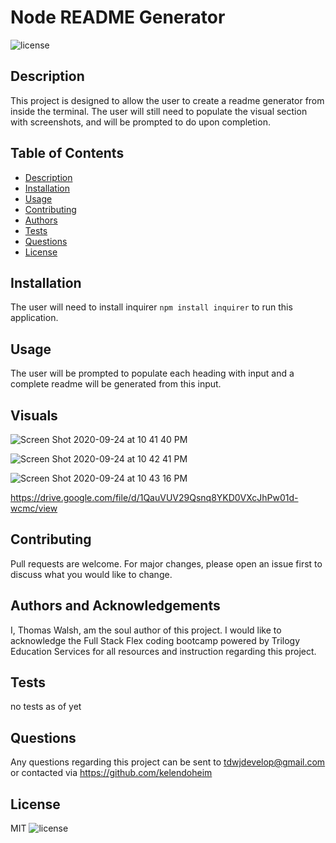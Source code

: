 
  # Node README Generator
  
  ![license](https://img.shields.io/badge/license-MIT-green)
  ## Description
   This project is designed to allow the user to create a readme generator from inside the terminal. The user will still need to populate the visual section with screenshots, and will be prompted to do upon completion. 

  ## Table of Contents
  * [Description](#Description)
  * [Installation](#installation)
  * [Usage](#usage)
  * [Contributing](#contributing)
  * [Authors](#contributing)
  * [Tests](#tests)
  * [Questions](#Questions)
  * [License](#license)
  
  ## Installation
  The user will need to install inquirer `npm install inquirer` to run this application.
  
  ## Usage
  The user will be prompted to populate each heading with input and a complete readme will be generated from this input.

  ## Visuals
  ![Screen Shot 2020-09-24 at 10 41 40 PM](https://user-images.githubusercontent.com/68260323/94221790-ceca7100-feb9-11ea-9e08-9b4c1239d083.png)

  ![Screen Shot 2020-09-24 at 10 42 41 PM](https://user-images.githubusercontent.com/68260323/94221806-d68a1580-feb9-11ea-9630-e87a91aacf9a.png)

  ![Screen Shot 2020-09-24 at 10 43 16 PM](https://user-images.githubusercontent.com/68260323/94221822-dc7ff680-feb9-11ea-88f5-991dc909986e.png)

  https://drive.google.com/file/d/1QauVUV29Qsnq8YKD0VXcJhPw01d-wcmc/view

  
  ## Contributing
  Pull requests are welcome. For major changes, please open an issue first to discuss what you would like to change.

  ## Authors and Acknowledgements
  I, Thomas Walsh, am the soul author of this project. I would like to acknowledge the Full Stack Flex coding bootcamp powered by Trilogy Education Services for all resources and instruction regarding this project.
  
  ## Tests
  no tests as of yet

  ## Questions
  Any questions regarding this project can be sent to tdwjdevelop@gmail.com or contacted via https://github.com/kelendoheim
  
  
  ## License
  MIT
  ![license](https://img.shields.io/badge/license-MIT-green)
  
  
  